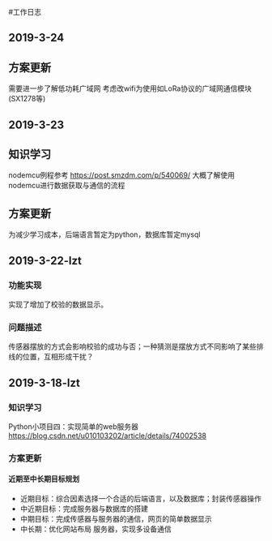 #工作日志
## 2019-3-24
## 方案更新
  需要进一步了解低功耗广域网
  考虑改wifi为使用如LoRa协议的广域网通信模块(SX1278等)
  
## 2019-3-23
## 知识学习
  nodemcu例程参考 https://post.smzdm.com/p/540069/
  大概了解使用nodemcu进行数据获取与通信的流程
## 方案更新
  为减少学习成本，后端语言暂定为python，数据库暂定mysql
  
## 2019-3-22-lzt
### 功能实现
  实现了增加了校验的数据显示。
### 问题描述
  传感器摆放的方式会影响校验的成功与否；一种猜测是摆放方式不同影响了某些排线的位置，互相形成干扰？

## 2019-3-18-lzt

### 知识学习
  Python小项目四：实现简单的web服务器 https://blog.csdn.net/u010103202/article/details/74002538
### 方案更新
#### 近期至中长期目标规划
 - 近期目标：综合因素选择一个合适的后端语言，以及数据库；封装传感器操作
 - 中近期目标：完成服务器与数据库的搭建
 - 中期目标：完成传感器与服务器的通信，网页的简单数据显示
 - 中长期：优化网站布局 服务器，实现多设备通信
